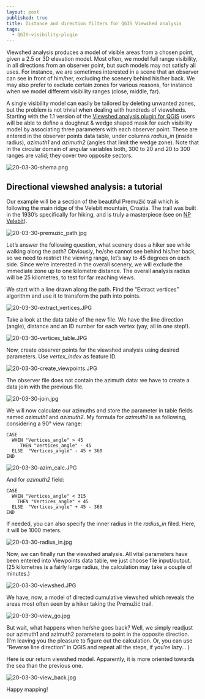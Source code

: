 ```yaml
---
layout: post
published: true
title: Distance and direction filters for QGIS Viewshed analysis
tags:
  - QGIS-visibility-plugin
---
```


Viewshed analysis produces a model of visible areas from a chosen point, given a 2.5 or 3D elevation model. Most often, we model full range visibility, in all directions from an observer point, but such models may not satisfy all uses. For instance, we are sometimes interested in a scene that an observer can see in front of him/her, excluding the scenery behind his/her back. We may also prefer to exclude certain zones for various reasons, for instance when we model different visibility ranges (close, middle, far). 

A single visibility model can easily be tailored by deleting unwanted zones, but the problem is not trivial when dealing with hundreds of viewsheds. Starting with the 1.1 version of the [Viewshed analysis plugin for QGIS]( http://www.zoran-cuckovic.github.io/QGIS-visibility-analysis/) users will be able to define a doughnut & wedge shaped mask for each visibility model by associating three parameters with each observer point. These are entered in the observer points data table, under columns *radius_in* (inside radius), *azimuth1* and *azimuth2* (angles that limit the wedge zone). Note that in the circular domain of angular variables both, 300 to 20 and 20 to 300 ranges are valid; they cover two opposite sectors. 

![20-03-30-shema.png]({{site.baseurl}}/figures/20-03-30-shema.png)


## Directional viewshed analysis: a tutorial

Our example will be a section of the beautiful Premužić trail which is following the main ridge of the Velebit mountain, Croatia. The trail was built in the 1930’s specifically for hiking, and is truly a masterpiece (see on [NP Velebit](http://www.np-sjeverni-velebit.hr/posjeti/lokaliteti/premuzicevastaza/?lang=en)). 

![20-03-30-premuzic_path.jpg]({{site.baseurl}}/figures/20-03-30-premuzic_path.jpg)

Let’s answer the following question, what scenery does a hiker see while walking along the path? Obviously, he/she cannot see behind his/her back, so we need to restrict the viewing range, let’s say to 45 degrees on each side. Since we’re interested in the overall scenery, we will exclude the immediate zone up to one kilometre distance. The overall analysis radius will be 25 kilometres, to test for far reaching views. 

We start with a line drawn along the path. Find the “Extract vertices” algorithm and use it to transform the path into points. 

![20-03-30-extract_vertices.JPG]({{site.baseurl}}/figures/20-03-30-extract_vertices.JPG)

Take a look at the data table of the new file. We have the line direction (angle), distance and an ID number for each vertex (yay, all in one step!).

![20-03-30-vertices_table.JPG]({{site.baseurl}}/figures/20-03-30-vertices_table.JPG)


Now, create observer points for the viewshed analysis using desired parameters. Use *vertex_index* as feature ID. 

![20-03-30-create_viewpoints.JPG]({{site.baseurl}}/figures/20-03-30-create_viewpoints.JPG)



The observer file does not contain the azimuth data: we have to create a data join with the previous file.

![20-03-30-join.jpg]({{site.baseurl}}/figures/20-03-30-join.jpg)


We will now calculate our azimuths and store the parameter in table fields named *azimuth1* and *azimuth2*. My formula for *azimuth1* is as following, considering a 90° view range: 
```
CASE 
  WHEN "Vertices_angle" > 45
     THEN "Vertices_angle" - 45
  ELSE  "Vertices_angle" - 45 + 360
END
```

![20-03-30-azim_calc.JPG]({{site.baseurl}}/figures/20-03-30-azim_calc.JPG)

And for *azimuth2* field:

```
CASE 
  WHEN "Vertices_angle" < 315
    THEN "Vertices_angle" + 45
  ELSE  "Vertices_angle" + 45 - 360
END
```


If needed, you can also specify the inner radius in the *radius_in* filed. Here, it will be 1000 meters. 


![20-03-30-radius_in.jpg]({{site.baseurl}}/figures/20-03-30-radius_in.jpg)


Now, we can finally run the viewshed analysis. All vital parameters have been entered into Viewpoints data table, we just choose file input/output. (25 kilometres is a fairly large radius, the calculation may take a couple of minutes.)

![20-03-30-viewshed.JPG]({{site.baseurl}}/figures/20-03-30-viewshed.JPG)

We have, now, a model of directed cumulative viewshed which reveals the areas most often seen by a hiker taking the Premužić trail. 

![20-03-30-view_go.jpg]({{site.baseurl}}/figures/20-03-30-view_go.jpg)

But wait, what happens when he/she goes back? Well, we simply readjust our azimuth1 and azimuth2 parameters to point in the opposite direction. (I’m leaving you the pleasure to figure out the calculation. Or, you can use “Reverse line direction” in QGIS and repeat all the steps, if you're lazy… ) 

Here is our return viewshed model. Apparently, it is more oriented towards the sea than the previous one. 

![20-03-30-view_back.jpg]({{site.baseurl}}/figures/20-03-30-view_back.jpg)


Happy mapping!
